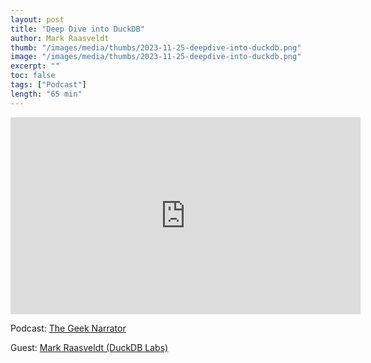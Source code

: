 ```yaml
---
layout: post
title: "Deep Dive into DuckDB"
author: Mark Raasveldt
thumb: "/images/media/thumbs/2023-11-25-deepdive-into-duckdb.png"
image: "/images/media/thumbs/2023-11-25-deepdive-into-duckdb.png"
excerpt: ""
toc: false
tags: ["Podcast"]
length: "65 min"
---
```


<div class="video-container">
<iframe width="560" height="315" src="https://www.youtube-nocookie.com/embed/f9QlkXW4H9A?si=7nUCLymvtVwG51nc" title="YouTube video player" frameborder="0" allow="accelerometer; autoplay; clipboard-write; encrypted-media; gyroscope; picture-in-picture; web-share" referrerpolicy="strict-origin-when-cross-origin" allowfullscreen></iframe>
</div>

Podcast: [The Geek Narrator](https://www.geeknarrator.com/)

Guest: [Mark Raasveldt (DuckDB Labs)](https://mytherin.github.io/)
